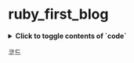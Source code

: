 # ruby_first_blog
<details>
  <summary><strong>Click to toggle contents of `code`</strong></summary>
```
```
CODE!
```
```
</details>


코드
```
```
